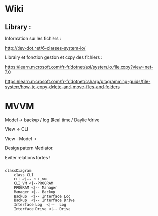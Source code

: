 # Wiki 


## Library :

Information sur les fichiers : 

http://dev-dot.net/6-classes-system-io/

Librairy et fonction gestion et copy des fichiers : 

https://learn.microsoft.com/fr-fr/dotnet/api/system.io.file.copy?view=net-7.0

https://learn.microsoft.com/fr-fr/dotnet/csharp/programming-guide/file-system/how-to-copy-delete-and-move-files-and-folders




# MVVM 


Model ->  backup / log (Real time / Daylie /drive 


View -> CLI

View - Model ->


Design patern Mediator.


Eviter relations fortes !  


```mermaid 

classDiagram 
    class CLI
    CLI <|-- CLI_VM
    CLI_VM <|--PROGRAM
    PROGRAM <|-- Manager
    Manager <|-- Backup    
    Backup  <|-- Interface Log
    Backup  <|-- Interface Drive
    Interface Log  <|--  Log    
    Interface Drive <|-- Drive 





```